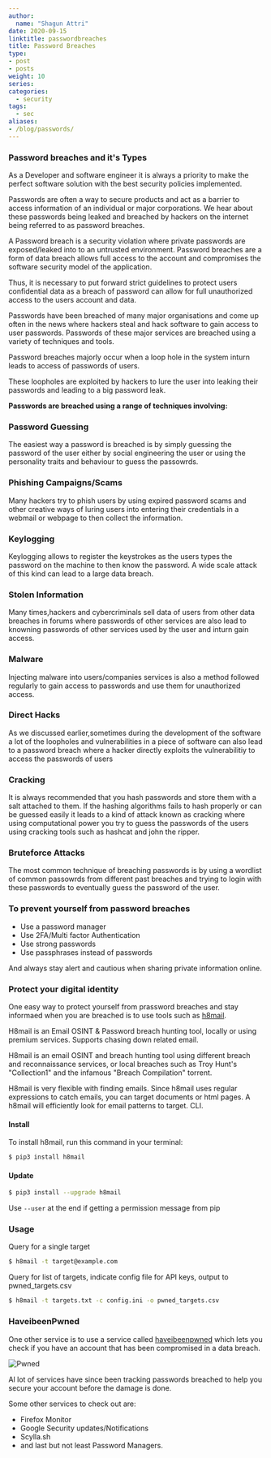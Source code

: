 ```yaml
---
author:
  name: "Shagun Attri"
date: 2020-09-15
linktitle: passwordbreaches
title: Password Breaches
type:
- post
- posts
weight: 10
series:
categories:
  - security
tags:
  - sec
aliases:
- /blog/passwords/
---
```


### Password breaches and it's Types

As a Developer and software engineer it is always a priority to make the perfect software solution with the best security policies implemented.

Passwords are often a way to secure products and act as a barrier to access information of an individual or major corporations.
We hear about these passwords being leaked and breached by hackers on the internet being referred to as password breaches.

A Password breach is a security violation where private passwords are exposed/leaked into to an untrusted environment.
Password breaches are a form of data breach allows full access to the account and compromises the software security model of the application.

Thus, it is necessary to put forward strict guidelines to protect users confidential data as a breach of password can allow for full unauthorized access to the users account and data.

Passwords have been breached of many major organisations and come up often in the news where hackers steal and hack software to gain access to user passwords.
Passwords of these major services are breached using a variety of techniques and tools.

Password breaches majorly occur when a loop hole in the system inturn leads to access of passwords of users.

These loopholes are exploited by hackers to lure the user into leaking their passwords and leading to a big password leak.

**Passwords are breached using a range of techniques involving:**

### Password Guessing

The easiest way a password is breached is by simply guessing the password of the user either by social engineering the user or using the personality traits and behaviour to guess the passowrds.

### Phishing Campaigns/Scams

Many hackers try to phish users by using expired password scams and other creative ways of luring users into entering their credentials in a webmail or webpage to then collect the information.

### Keylogging

Keylogging allows to register the keystrokes as the users types the password on the machine to then know the password. A wide scale attack of this kind can lead to a large data breach.

### Stolen Information

Many times,hackers and cybercriminals sell data of users from other data breaches in forums where passwords of other services are also lead to knowning passwords of other services used by the user and inturn gain access.

### Malware

Injecting malware into users/companies services is also a method followed regularly to gain access to passwords and use them for unauthorized access.

### Direct Hacks

As we discussed earlier,sometimes during the development of the software a lot of the loopholes and vulnerabilities in a piece of software can also lead to a password breach where a hacker directly exploits the vulnerabilitiy to access the passwords of users

### Cracking

It is always recommended that you hash passwords and store them with a salt attached to them. If the hashing algorithms fails to hash properly or can be guessed easily it leads to a kind of attack known as cracking where using computational power you try to guess the passwords of the users using cracking tools such as hashcat and john the ripper.

### Bruteforce Attacks

The most common technique of breaching passwords is by using a wordlist of common passowrds from different past breaches and trying to login with these passwords to eventually guess the password of the user.

### To prevent yourself from password breaches

- Use a password manager
- Use 2FA/Multi factor Authentication
- Use strong passwords
- Use passphrases instead of passwords

And always stay alert and cautious when sharing private information online.

### Protect your digital identity

One easy way to protect yourself from prassword breaches and stay informaed when you are breached is to use tools such as [h8mail](https://github.com/khast3x/h8mail).

H8mail is an Email OSINT & Password breach hunting tool, locally or using premium services. Supports chasing down related email.

H8mail is an email OSINT and breach hunting tool using different breach and reconnaissance services, or local breaches such as Troy Hunt's "Collection1" and the infamous "Breach Compilation" torrent.

H8mail is very flexible with finding emails. Since h8mail uses regular expressions to catch emails, you can target documents or html pages. A h8mail will efficiently look for email patterns to target.
CLI.


#### Install

To install h8mail, run this command in your terminal:

```bash
$ pip3 install h8mail
```

#### Update

```bash
$ pip3 install --upgrade h8mail
```

Use `--user` at the end if getting a permission message from pip

### Usage

Query for a single target

```bash
$ h8mail -t target@example.com
```

Query for list of targets, indicate config file for API keys, output to pwned_targets.csv
```bash
$ h8mail -t targets.txt -c config.ini -o pwned_targets.csv
```

### HaveibeenPwned

One other service is to use a service called [haveibeenpwned](https://haveibeenpwned.com/) which lets you check if you have an account that has been compromised in a data breach.

![Pwned](https://is5-ssl.mzstatic.com/image/thumb/Purple118/v4/d5/e5/dd/d5e5dda3-2a01-cc44-cc9e-59d926a66eef/source/256x256bb.jpg)

Al lot of services have since been tracking passwords breached to help you secure your account before the damage is done.

Some other services to check out are:

- Firefox Monitor
- Google Security updates/Notifications
- Scylla.sh
- and last but not least Password Managers.
